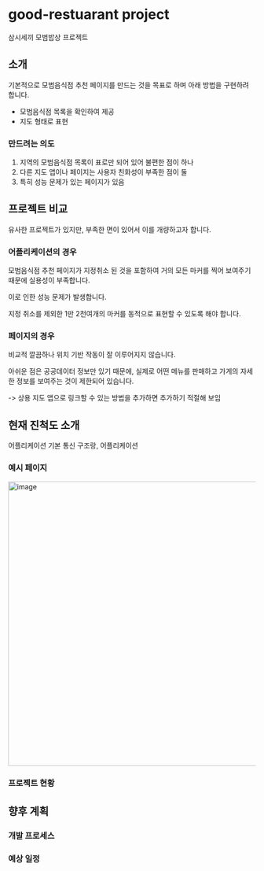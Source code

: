 # good-restuarant project

삼시세끼 모범밥상 프로젝트

## 소개

기본적으로 모범음식점 추천 페이지를 만드는 것을 목표로 하며 아래 방법을 구현하려 합니다.

- 모범음식점 목록을 확인하여 제공
- 지도 형태로 표현

### 만드려는 의도

1. 지역의 모범음식점 목록이 표로만 되어 있어 불편한 점이 하나
2. 다른 지도 앱이나 페이지는 사용자 친화성이 부족한 점이 둘
  1. 특히 성능 문제가 있는 페이지가 있음   

## 프로젝트 비교

유사한 프로젝트가 있지만, 부족한 면이 있어서 이를 개량하고자 합니다.

### 어플리케이션의 경우

모범음식점 추천 페이지가 지정취소 된 것을 포함하여 거의 모든 마커를 찍어 보여주기 때문에 실용성이 부족합니다.

이로 인한 성능 문제가 발생합니다.

지정 취소를 제외한 1만 2천여개의 마커를 동적으로 표현할 수 있도록 해야 합니다.

### 페이지의 경우

비교적 깔끔하나 위치 기반 작동이 잘 이루어지지 않습니다.

아쉬운 점은 공공데이터 정보만 있기 때문에, 실제로 어떤 메뉴를 판매하고 가게의 자세한 정보를 보여주는 것이 제한되어 있습니다.

-> 상용 지도 앱으로 링크할 수 있는 방법을 추가하면 추가하기 적절해 보임

## 현재 진척도 소개

어플리케이션 기본 통신 구조랑, 어플리케이션

### 예시 페이지

<img width="920" height="578" alt="image" src="https://github.com/user-attachments/assets/9a758d20-9a9b-4d39-ad69-b93c575c691c" />

### 프로젝트 현황

## 향후 계획

### 개발 프로세스

### 예상 일정


